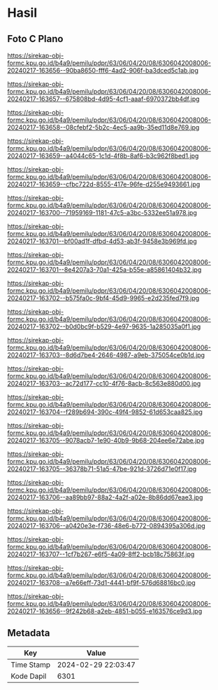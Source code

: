 # Hasil

## Foto C Plano

https://sirekap-obj-formc.kpu.go.id/b4a9/pemilu/pdpr/63/06/04/20/08/6306042008006-20240217-163656--90ba8650-fff6-4ad2-906f-ba3dced5c1ab.jpg

https://sirekap-obj-formc.kpu.go.id/b4a9/pemilu/pdpr/63/06/04/20/08/6306042008006-20240217-163657--675808bd-4d95-4cf1-aaaf-6970372bb4df.jpg

https://sirekap-obj-formc.kpu.go.id/b4a9/pemilu/pdpr/63/06/04/20/08/6306042008006-20240217-163658--08cfebf2-5b2c-4ec5-aa9b-35ed11d8e769.jpg

https://sirekap-obj-formc.kpu.go.id/b4a9/pemilu/pdpr/63/06/04/20/08/6306042008006-20240217-163659--a4044c65-1c1d-4f8b-8af6-b3c962f8bed1.jpg

https://sirekap-obj-formc.kpu.go.id/b4a9/pemilu/pdpr/63/06/04/20/08/6306042008006-20240217-163659--cfbc722d-8555-417e-96fe-d255e9493661.jpg

https://sirekap-obj-formc.kpu.go.id/b4a9/pemilu/pdpr/63/06/04/20/08/6306042008006-20240217-163700--71959169-1181-47c5-a3bc-5332ee51a978.jpg

https://sirekap-obj-formc.kpu.go.id/b4a9/pemilu/pdpr/63/06/04/20/08/6306042008006-20240217-163701--bf00ad1f-dfbd-4d53-ab3f-9458e3b969fd.jpg

https://sirekap-obj-formc.kpu.go.id/b4a9/pemilu/pdpr/63/06/04/20/08/6306042008006-20240217-163701--8e4207a3-70a1-425a-b55e-a85861404b32.jpg

https://sirekap-obj-formc.kpu.go.id/b4a9/pemilu/pdpr/63/06/04/20/08/6306042008006-20240217-163702--b575fa0c-9bf4-45d9-9965-e2d235fed7f9.jpg

https://sirekap-obj-formc.kpu.go.id/b4a9/pemilu/pdpr/63/06/04/20/08/6306042008006-20240217-163702--b0d0bc9f-b529-4e97-9635-1a285035a0f1.jpg

https://sirekap-obj-formc.kpu.go.id/b4a9/pemilu/pdpr/63/06/04/20/08/6306042008006-20240217-163703--8d6d7be4-2646-4987-a9eb-375054ce0b1d.jpg

https://sirekap-obj-formc.kpu.go.id/b4a9/pemilu/pdpr/63/06/04/20/08/6306042008006-20240217-163703--ac72d177-cc10-4f76-8acb-8c563e880d00.jpg

https://sirekap-obj-formc.kpu.go.id/b4a9/pemilu/pdpr/63/06/04/20/08/6306042008006-20240217-163704--f289b694-390c-49f4-9852-61d653caa825.jpg

https://sirekap-obj-formc.kpu.go.id/b4a9/pemilu/pdpr/63/06/04/20/08/6306042008006-20240217-163705--9078acb7-1e90-40b9-9b68-204ee6e72abe.jpg

https://sirekap-obj-formc.kpu.go.id/b4a9/pemilu/pdpr/63/06/04/20/08/6306042008006-20240217-163705--36378b71-51a5-47be-921d-3726d71e0f17.jpg

https://sirekap-obj-formc.kpu.go.id/b4a9/pemilu/pdpr/63/06/04/20/08/6306042008006-20240217-163706--aa89bb97-88a2-4a2f-a02e-8b86dd67eae3.jpg

https://sirekap-obj-formc.kpu.go.id/b4a9/pemilu/pdpr/63/06/04/20/08/6306042008006-20240217-163706--a0420e3e-f736-48e6-b772-0894395a306d.jpg

https://sirekap-obj-formc.kpu.go.id/b4a9/pemilu/pdpr/63/06/04/20/08/6306042008006-20240217-163707--1cf7b267-e6f5-4a09-8ff2-bcb18c75863f.jpg

https://sirekap-obj-formc.kpu.go.id/b4a9/pemilu/pdpr/63/06/04/20/08/6306042008006-20240217-163708--a7e66eff-73d1-4441-bf9f-576d68816bc0.jpg

https://sirekap-obj-formc.kpu.go.id/b4a9/pemilu/pdpr/63/06/04/20/08/6306042008006-20240217-163656--9f242b68-a2eb-4851-b055-e163576ce9d3.jpg


## Metadata

| Key        | Value               |
| ---------- | ------------------- |
| Time Stamp | 2024-02-29 22:03:47 |
| Kode Dapil | 6301                |



